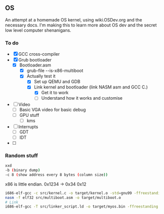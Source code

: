 ## OS

An attempt at a homemade OS kernel, using wiki.OSDev.org and the necessary docs. I'm making this to learn more about OS dev and the secret low level computer shenanigans.

### To do

- [x] GCC cross-compiler
- [x] Grub bootloader
  - [x] Bootloader.asm
    - [x] grub-file --is-x86-multiboot
    - [x] Actually test it
      - [x] Set up QEMU and GDB
      - [x] Link kernel and bootloader (link NASM asm and GCC C.)
        - [x] Get it to work
        - [ ] Understand how it works and customise
- [ ] Video
  - [ ] Basic VGA video for basic debug
  - [ ] GPU stuff
    - [ ] kms
- [ ] Interrupts
  - [ ] GDT
  - [ ] IDT
- [ ] 

### Random stuff

```sh
xxd
-b (binary dump)
-c 8 (show address every 8 bytes (column size))
```
x86 is little endian. 0x1234 -> 0x34 0x12

```sh
i686-elf-gcc -c src/kernel.c -o target/kernel.o -std=gnu99 -ffreestanding -O2 -Wall -Wextra
nasm -f elf32 src/multiboot.asm -o target/multiboot.o
# Link
i686-elf-gcc -T src/linker_script.ld -o target/myos.bin -ffreestanding -O2 -nostdlib target/multiboot.o target/kernel.o -lgcc
```

